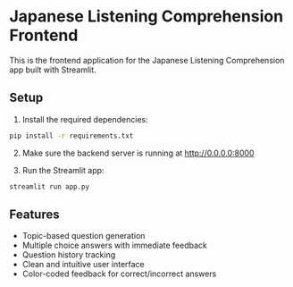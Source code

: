 # Japanese Listening Comprehension Frontend

This is the frontend application for the Japanese Listening Comprehension app built with Streamlit.

## Setup

1. Install the required dependencies:

```bash
pip install -r requirements.txt
```

2. Make sure the backend server is running at <http://0.0.0.0:8000>

3. Run the Streamlit app:

```bash
streamlit run app.py
```

## Features

- Topic-based question generation
- Multiple choice answers with immediate feedback
- Question history tracking
- Clean and intuitive user interface
- Color-coded feedback for correct/incorrect answers

